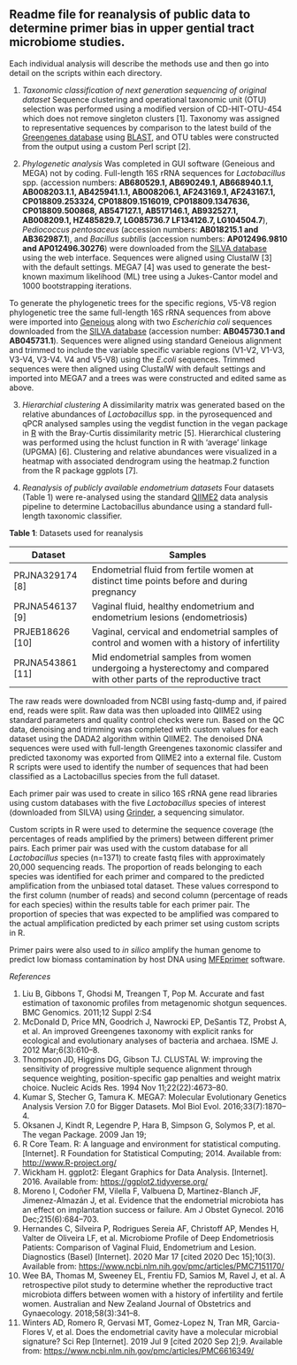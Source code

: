 ## Readme file for reanalysis of public data to determine primer bias in upper gential tract microbiome studies. 

Each individual analysis will describe the methods use and then go into detail on the scripts within each directory.



1. *Taxonomic classification of next generation sequencing of original dataset*
  Sequence clustering and operational taxonomic unit (OTU) selection was performed using a modified version of CD-HIT-OTU-454 which does not remove singleton clusters [1]. Taxonomy was assigned to representative sequences by comparison to the latest build of the [Greengenes database][] using [BLAST][], and OTU tables were constructed from the output using a custom Perl script [2]. 

  [Greengenes database]: https://greengenes.secondgenome.com/
  [BLAST]: https://blast.ncbi.nlm.nih.gov/Blast.cgi

  

2. *Phylogenetic analysis*
  Was completed in GUI software (Geneious and MEGA) not by coding. 
  Full-length 16S rRNA sequences for *Lactobacillus* spp. (accession numbers: __AB680529.1, AB690249.1, AB668940.1.1, AB008203.1.1, AB425941.1.1, AB008206.1, AF243169.1, AF243167.1, CP018809.253324, CP018809.1516019, CP018809.1347636, CP018809.500868, AB547127.1, AB517146.1, AB932527.1, AB008209.1, HZ485829.7, LG085736.7 LF134126.7, LG104504.7__), *Pediococcus pentosaceus* (accession numbers: __AB018215.1 and AB362987.1__), and *Bacillus subtilis* (accession numbers: __AP012496.9810 and AP012496.30276__) were downloaded from the [SILVA database][] using the web interface. Sequences were aligned using ClustalW [3] with the default settings. MEGA7 [4] was used to generate the best-known maximum likelihood (ML) tree using a Jukes-Cantor model and 1000 bootstrapping iterations.

  [SILVA database]: www.arb-silva.de

  To generate the phylogenetic trees for the specific regions,  V5-V8 region phylogenetic tree the same full-length 16S rRNA sequences from above were imported into [Geneious][] along with two *Escherichia coli* sequences downloaded from the [SILVA database][] (accession number: __AB045730.1 and AB045731.1__). Sequences were aligned using standard Geneious alignment and trimmed to include the variable specific variable regions (V1-V2, V1-V3, V3-V4, V3-V4. V4 and V5-V8) using the _E.coli_ sequences. Trimmed sequences were then aligned using ClustalW with default settings and imported into MEGA7 and a trees was were constructed and edited same as above. 

  [Geneious]:  https://www.geneious.com/

3. *Hierarchial clustering*
  A dissimilarity matrix was generated based on the relative abundances of *Lactobacillus* spp. in the pyrosequenced and qPCR analysed samples using the vegdist function in the vegan package in [R][]  with the Bray-Curtis dissimilarity metric [5]. Hierarchical clustering was performed using the hclust function in R with ‘average’ linkage (UPGMA) [6]. Clustering and relative abundances were visualized in a heatmap with associated dendrogram using the heatmap.2 function from the R package ggplots [7]. 

  [R]: https://www.r-project.org/

4. *Reanalysis of publicly available endometrium datasets*
  Four datasets (Table 1) were re-analysed using the standard [QIIME2][] data analysis pipeline to determine Lactobacillus abundance using a standard full-length taxonomic classifier. 

  [QIIME2]: http://qiime.org/

  __Table 1__: Datasets used for reanalysis

  | Dataset          | Samples                                                      |
  | ---------------- | ------------------------------------------------------------ |
  | PRJNA329174 [8]  | Endometrial fluid from fertile women at distinct time points before and during pregnancy |
  | PRJNA546137 [9]  | Vaginal fluid, healthy endometrium and endometrium lesions (endometriosis) |
  | PRJEB18626 [10]  | Vaginal, cervical and endometrial samples of control and women with a history of infertility |
  | PRJNA543861 [11] | Mid endometrial samples from women undergoing a hysterectomy and compared with other parts of the reproductive tract |


  The raw reads were downloaded from NCBI using fastq-dump and, if paired end, reads were split. Raw data was then uploaded into QIIME2 using standard parameters and quality control checks were run. Based on the QC data, denoising and trimming was completed with custom values for each dataset using the DADA2 algorithm within QIIME2. The denoised DNA sequences were used with full-length Greengenes taxonomic classifer and predicted taxonomy was exported from QIIME2 into a external file. Custom R scripts were used to identify the number of sequences that had been classified as a Lactobacillus species from the full dataset.   

  Each primer pair was used to create in silico 16S rRNA gene read libraries using custom databases with the five *Lactobacillus* species of interest (downloaded from SILVA) using [Grinder][], a sequencing simulator. 

  [Grinder]:  https://sourceforge.net/projects/grinder/

  Custom scripts in R were used to determine the sequence coverage (the percentages of reads amplified by the primers) between different primer pairs. Each primer pair was used with the custom database for all *Lactobacillus* species (n=1371) to create fastq files with approximately 20,000 sequencing reads. The proportion of reads belonging to each species was identified for each primer and compared to the predicted amplification from the unbiased total dataset. These values correspond to the first column (number of reads) and second column (percentage of reads for each species) within the results table for each primer pair. The proportion of species that was expected to be amplified was compared to the actual amplification predicted by each primer set using custom scripts in R. 

  Primer pairs were also used to *in silico* amplify the human genome to predict low biomass contamination by host DNA using [MFEprimer][] software.

  [MFEprimer]:  https://www.mfeprimer.com/

_References_

1. Liu B, Gibbons T, Ghodsi M, Treangen T, Pop M. Accurate and fast estimation of taxonomic profiles from metagenomic shotgun sequences. BMC Genomics. 2011;12 Suppl 2:S4
2. McDonald D, Price MN, Goodrich J, Nawrocki EP, DeSantis TZ, Probst A, et al. An improved Greengenes taxonomy with explicit ranks for ecological and evolutionary analyses of bacteria and archaea. ISME J. 2012 Mar;6(3):610–8. 
3. Thompson JD, Higgins DG, Gibson TJ. CLUSTAL W: improving the sensitivity of progressive multiple sequence alignment through sequence weighting, position-specific gap penalties and weight matrix choice. Nucleic Acids Res. 1994 Nov 11;22(22):4673–80.
4. Kumar S, Stecher G, Tamura K. MEGA7: Molecular Evolutionary Genetics Analysis Version 7.0 for Bigger Datasets. Mol Biol Evol. 2016;33(7):1870–4. 
5. Oksanen J, Kindt R, Legendre P, Hara B, Simpson G, Solymos P, et al. The vegan Package. 2009 Jan 19; 
6. R Core Team. R: A language and environment for statistical computing. [Internet]. R Foundation for Statistical Computing; 2014. Available from: http://www.R-project.org/
7. Wickham H. ggplot2: Elegant Graphics for Data Analysis. [Internet]. 2016. Available from: https://ggplot2.tidyverse.org/
8. Moreno I, Codoñer FM, Vilella F, Valbuena D, Martinez-Blanch JF, Jimenez-Almazán J, et al. Evidence that the endometrial microbiota has an effect on implantation success or failure. Am J Obstet Gynecol. 2016 Dec;215(6):684–703.
9. Hernandes C, Silveira P, Rodrigues Sereia AF, Christoff AP, Mendes H, Valter de Oliveira LF, et al. Microbiome Profile of Deep Endometriosis Patients: Comparison of Vaginal Fluid, Endometrium and Lesion. Diagnostics (Basel) [Internet]. 2020 Mar 17 [cited 2020 Dec 15];10(3). Available from: https://www.ncbi.nlm.nih.gov/pmc/articles/PMC7151170/
10. Wee BA, Thomas M, Sweeney EL, Frentiu FD, Samios M, Ravel J, et al. A retrospective pilot study to determine whether the reproductive tract microbiota differs between women with a history of infertility and fertile women. Australian and New Zealand Journal of Obstetrics and Gynaecology. 2018;58(3):341–8.
11. Winters AD, Romero R, Gervasi MT, Gomez-Lopez N, Tran MR, Garcia-Flores V, et al. Does the endometrial cavity have a molecular microbial signature? Sci Rep [Internet]. 2019 Jul 9 [cited 2020 Sep 2];9. Available from: https://www.ncbi.nlm.nih.gov/pmc/articles/PMC6616349/
